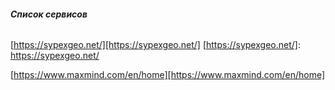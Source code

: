 ###### **Список сервисов**


[https://sypexgeo.net/][https://sypexgeo.net/]
[https://sypexgeo.net/]: https://sypexgeo.net/


[https://www.maxmind.com/en/home][https://www.maxmind.com/en/home]

[https://www.maxmind.com/en/home]: https://www.maxmind.com/en/home